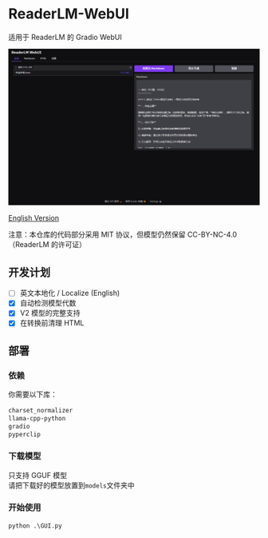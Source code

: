 # ReaderLM-WebUI

适用于 ReaderLM 的 Gradio WebUI

![img.png](img.png)

[English Version](README-en.md)

注意：本仓库的代码部分采用 MIT 协议，但模型仍然保留 CC-BY-NC-4.0 （ReaderLM 的许可证）

## 开发计划

- [ ] 英文本地化 / Localize (English)
- [x] 自动检测模型代数
- [x] V2 模型的完整支持
- [x] 在转换前清理 HTML

## 部署

### 依赖

你需要以下库：

```text
charset_normalizer
llama-cpp-python
gradio
pyperclip
```

### 下载模型

只支持 GGUF 模型  
请把下载好的模型放置到`models`文件夹中

### 开始使用

```commandline
python .\GUI.py
```
